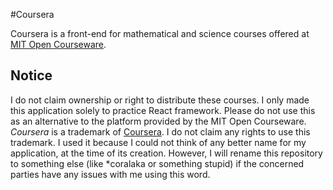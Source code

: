 #Coursera

Coursera is a front-end for mathematical and science courses offered at [MIT Open Courseware](https://ocw.mit.edu/).

## Notice

I do not claim ownership or right to distribute these courses. I only made this application solely to practice React framework. Please do not use this as an alternative to the platform provided by the MIT Open Courseware. _Coursera_ is a trademark of [Coursera](https://www.coursera.org/). I do not claim any rights to use this trademark. I used it because I could not think of any better name for my application, at the time of its creation. However, I will rename this repository to something else (like \*coralaka or something stupid) if the concerned parties have any issues with me using this word.
